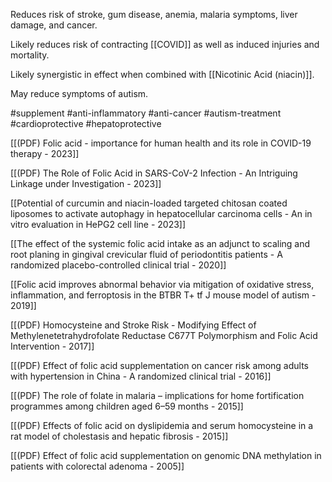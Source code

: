 
Reduces risk of stroke, gum disease, anemia, malaria symptoms, liver damage, and cancer.

Likely reduces risk of contracting [[COVID]] as well as induced injuries and mortality.

Likely synergistic in effect when combined with [[Nicotinic Acid (niacin)]].

May reduce symptoms of autism.

#supplement #anti-inflammatory #anti-cancer #autism-treatment #cardioprotective #hepatoprotective

[[(PDF) Folic acid - importance for human health and its role in COVID-19 therapy - 2023]]

[[(PDF) The Role of Folic Acid in SARS-CoV-2 Infection - An Intriguing Linkage under Investigation - 2023]]

[[Potential of curcumin and niacin-loaded targeted chitosan coated liposomes to activate autophagy in hepatocellular carcinoma cells - An in vitro evaluation in HePG2 cell line - 2023]]

[[The effect of the systemic folic acid intake as an adjunct to scaling and root planing in gingival crevicular fluid of periodontitis patients - A randomized placebo-controlled clinical trial - 2020]]

[[Folic acid improves abnormal behavior via mitigation of oxidative stress, inflammation, and ferroptosis in the BTBR T+ tf J mouse model of autism - 2019]]

[[(PDF) Homocysteine and Stroke Risk - Modifying Effect of Methylenetetrahydrofolate Reductase C677T Polymorphism and Folic Acid Intervention - 2017]]

[[(PDF) Effect of folic acid supplementation on cancer risk among adults with hypertension in China - A randomized clinical trial - 2016]]

[[(PDF) The role of folate in malaria – implications for home fortification programmes among children aged 6–59 months - 2015]]

[[(PDF) Effects of folic acid on dyslipidemia and serum homocysteine in a rat model of cholestasis and hepatic fibrosis - 2015]]

[[(PDF) Effect of folic acid supplementation on genomic DNA methylation in patients with colorectal adenoma - 2005]]
